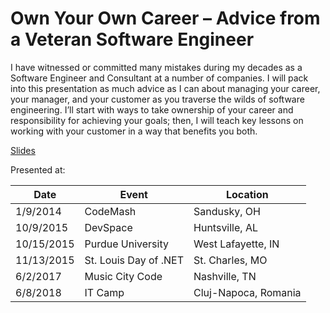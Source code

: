 # Own Your Own Career – Advice from a Veteran Software Engineer

I have witnessed or committed many mistakes during my decades as a Software Engineer and Consultant at a number of companies. I will pack into this presentation as much advice as I can about managing your career, your manager, and your customer as you traverse the wilds of software engineering. I’ll start with ways to take ownership of your career and responsibility for achieving your goals; then, I will teach key lessons on working with your customer in a way that benefits you both.

[Slides](https://1drv.ms/p/s!AsEkrMBA7Ehw1a9uuao-J6sT483s3Q?e=9vD9U1)

Presented at:

| Date       | Event                 | Location              |
| ---------- | --------------------- | --------------------- |
| 1/9/2014   | CodeMash              | Sandusky, OH         |
| 10/9/2015  | DevSpace              | Huntsville, AL       |
| 10/15/2015 | Purdue University     | West Lafayette, IN   |
| 11/13/2015 | St. Louis Day of .NET | St. Charles, MO      |
| 6/2/2017   | Music City Code       | Nashville, TN        |
| 6/8/2018   | IT Camp               | Cluj-Napoca, Romania |
